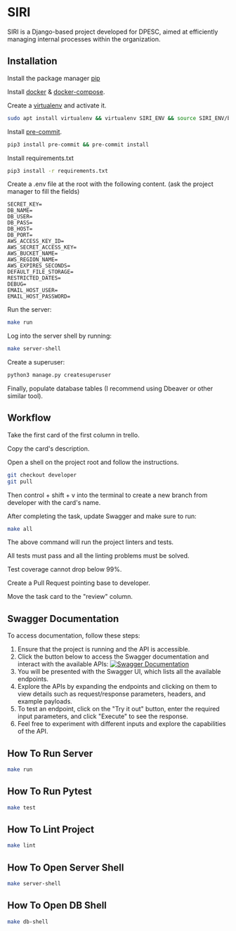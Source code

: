 # SIRI

SIRI is a Django-based project developed for DPESC, aimed at efficiently managing internal processes within the organization.

## Installation
Install the package manager [pip](https://pip.pypa.io/en/stable/)

Install [docker](https://docs.docker.com/) & [docker-compose](https://docs.docker.com/compose/).

Create a [virtualenv](https://virtualenv.pypa.io/en/latest/) and activate it.

```bash
sudo apt install virtualenv && virtualenv SIRI_ENV && source SIRI_ENV/bin/activate
```

Install [pre-commit](https://pre-commit.com/).

```bash
pip3 install pre-commit && pre-commit install
```

Install requirements.txt

```bash
pip3 install -r requirements.txt
```

Create a .env file at the root with the following content. (ask the project manager to fill the fields)

```.env
SECRET_KEY=
DB_NAME=
DB_USER=
DB_PASS=
DB_HOST=
DB_PORT=
AWS_ACCESS_KEY_ID=
AWS_SECRET_ACCESS_KEY=
AWS_BUCKET_NAME=
AWS_REGION_NAME=
AWS_EXPIRES_SECONDS=
DEFAULT_FILE_STORAGE=
RESTRICTED_DATES=
DEBUG=
EMAIL_HOST_USER=
EMAIL_HOST_PASSWORD=
```

Run the server:
```bash
make run
```
Log into the server shell by running:
```bash
make server-shell
```
Create a superuser:
```bash
python3 manage.py createsuperuser
```
Finally, populate database tables (I recommend using Dbeaver or other similar tool).
## Workflow

Take the first card of the first column in trello.

Copy the card's description.

Open a shell on the project root and follow the instructions.

```bash
git checkout developer
git pull
```
Then control + shift + v into the terminal to create a new branch from developer with the card's name.

After completing the task, update Swagger and make sure to run:
```bash
make all
```
The above command will run the project linters and tests.

All tests must pass and all the linting problems must be solved.

Test coverage cannot drop below 99%.

Create a Pull Request pointing base to developer.

Move the task card to the "review" column.

## Swagger Documentation
To access documentation, follow these steps:

1. Ensure that the project is running and the API is accessible.
2. Click the button below to access the Swagger documentation and interact with the available APIs:
[![Swagger Documentation](https://img.shields.io/badge/Swagger-Documentation-blue.svg)](http://0.0.0.0:8000/swagger)
3. You will be presented with the Swagger UI, which lists all the available endpoints.
4. Explore the APIs by expanding the endpoints and clicking on them to view details such as request/response parameters, headers, and example payloads.
5. To test an endpoint, click on the "Try it out" button, enter the required input parameters, and click "Execute" to see the response.
6. Feel free to experiment with different inputs and explore the capabilities of the API.

## How To Run Server

```bash
make run
```

## How To Run Pytest

```bash
make test
```

## How To Lint Project

```bash
make lint
```
## How To Open Server Shell

```bash
make server-shell
```

## How To Open DB Shell

```bash
make db-shell
```
